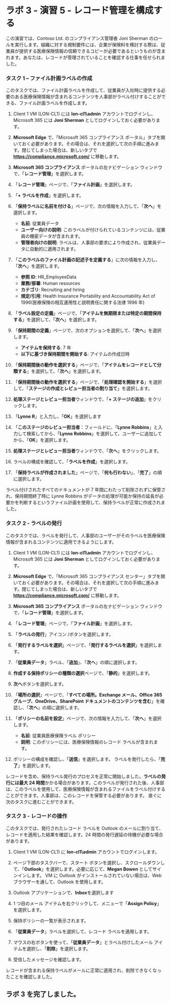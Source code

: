 # ラボ 3 - 演習 5  - レコード管理を構成する

この演習では、Contoso Ltd. のコンプライアンス管理者 Joni Sherman のロールを実行します。組織に対する規制要件には、企業が保険料を検討する際は、従業員が提供する医療保険情報の信頼できるコピーが必要であるというものが含まれます。あなたは、レコードが管理されていることを確認する仕事を任せられました。

### タスク 1 – ファイル計画ラベルの作成

このタスクでは、ファイル計画ラベルを作成して、従業員が入社時に提供する必要のある医療保険情報が含まれるコンテンツを人事部がラベル付けすることができる、ファイル計画ラベルを作成します。

1. Client 1 VM (LON-CL1) には **lon-cl1\admin** アカウントでログインし、Microsoft 365 には **Joni Sherman** としてログインしておく必要があります。 

2. **Microsoft Edge** で、「Microsoft 365 コンプライアンス ポータル」タブを開いておく必要があります。その場合は、それを選択して次の手順に進みます。閉じてしまった場合は、新しいタブで **https://compliance.microsoft.com/** に移動します。 

3. **Microsoft 365 コンプライアンス** ポータルの左ナビゲーション ウィンドウで、「**レコード管理**」を選択します。

4. 「**レコード管理**」ページで、「**ファイル計画**」を選択します。

5. 「**+ ラベルを作成**」を選択します。

6. 「**保持ラベルに名前を付ける**」ページで、次の情報を入力して、「**次へ**」を選択します。
    - **名前**: 従業員データ
    - **ユーザー向けの説明**: このラベルが付けられているコンテンツには、従業員の機密データが含まれます。
    - **管理者向けの説明**: ラベルは、人事部の要求により作成され、従業員データに自動的に適用されます。

7. 「**このラベルのファイル計画の記述子を定義する**」に次の情報を入力し、「**次へ**」を選択します。

    - **参照 ID**: HR_EmployeeData
    - **業務/部署**: Human resources
    - **カテゴリ**: Recruiting and hiring
    - **規定/引用**: Health Insurance Portability and Accountability Act of 1996(医療保険の相互運用性と説明責任に関する法律 1996 年)

8. 「**ラベル設定の定義**」ページで、「**アイテムを無期限または特定の期間保持する**」を選択して、「**次へ**」を選択します。

9. 「**保持期間の定義**」ページで、次のオプションを選択して、「**次へ**」を選択します。

    - **アイテムを保持する**: 7 年
    - **以下に基づき保持期間を開始する**: アイテムの作成日時

10. 「**保持期間後の動作を選択する**」ページで、「**アイテムをレコードとして分類する**」を選択して、「**次へ**」を選択します。

11. 「**保持期間後の動作を選択する**」ページで、「**処理確認を開始する**」を選択して、「**ステージの作成とレビュー担当者の割り当て**」を選択します。

12. **処理ステージとレビュー担当者**ウィンドウで、「**+ ステージの追加**」をクリックします。

13. 「**Lynne R**」と入力し、「**OK**」を選択します 

14.  「**このステージのレビュー担当者**：フィールドに、「**Lynne Robbins**」と入力して検索してから、「**Lynne Robbins**」を選択して、ユーザーに追加してから、「**OK**」を選択します。

15. **処理ステージとレビュー担当者**ウィンドウで、「**次へ**」をクリックします。

16. ラベルの構成を確認して、「**ラベルを作成**」を選択します。

17. 「**保持ラベルが作成されました**」ページで、「**何も行わない**」、「**完了**」の順に選択します。

ラベル付けされたすべてのドキュメントが 7 年間にわたって削除されずに保管され、保持期間終了時に Lynne Robbins がデータの処理が可能か保持の延長が必要かを判断するというファイル計画を使用して、保持ラベルが正常に作成されました。

### タスク 2 - ラベルの発行

このタスクでは、ラベルを発行して、人事部のユーザーがそのラベルを医療保険情報が含まれるコンテンツに適用できるようにします。  

1. Client 1 VM (LON-CL1) には **lon-cl1\admin** アカウントでログインし、Microsoft 365 には **Joni Sherman** としてログインしておく必要があります。 

2. **Microsoft Edge** で、「Microsoft 365 コンプライアンス センター」タブを開いておく必要があります。その場合は、それを選択して次の手順に進みます。閉じてしまった場合は、新しいタブで **https://compliance.microsoft.com/** に移動します。 

3. **Microsoft 365 コンプライアンス** ポータルの左ナビゲーション ウィンドウで、「**レコード管理**」を選択します。

4. 「**レコード管理**」ページで、「**ファイル計画**」を選択します。

5. 「**ラベルの発行**」アイコン /ボタンを選択します。

6. 「**発行するラベルを選択**」ページで、「**発行するラベルを選択**」を選択します。

7. 「**従業員データ**」ラベル、「**追加**」、「**次へ**」の順に選択します。 

8. **作成する保持ポリシーの種類の選択**ページで、「**静的**」を選択します。

9. **次へ**ボタンを選択します。

10. 「**場所の選択**」ページで、「**すべての場所。Exchange メール、Office 365 グループ、OneDrive、SharePoint ドキュメントのコンテンツを含む**」を確認し、「**次へ**」の順に選択します。

11. 「**ポリシーの名前を設定**」ページで、次の情報を入力して、「**次へ**」を選択します。
    - **名前**: 従業員医療保険ラベル ポリシー
    - **説明**: このポリシーには、医療保険情報のレコード ラベルが含まれます。

12. ポリシーの構成を確認し、「**送信**」を選択します。  ラベルを発行したら、「**完了**」を選択します。

レコードを含め、保持ラベル発行のプロセスを正常に開始しました。**ラベルの発行には最大 24 時間**かかる場合があります。このラベルが発行された後、人事部は、このラベルを使用して、医療保険情報が含まれるファイルをラベル付けすることができます。人事部は、このレコードを保管する必要があります。  直ぐに次のタスクに進むことができます。

### タスク 3 - レコードの操作

このタスクでは、発行されたレコード ラベルを Outlook のメールに割り当て、レコードを適用した結果を確認します。24 時間の発行遅延の待機が必要な場合があります。

1. Client 1 VM (LON-CL1) に **lon-cl1\admin** アカウントでログインします。

2. ページ下部のタスクバーで、スタート ボタンを選択し、スクロールダウンして、「**Outlook**」を選択します。必要に応じて、**Megan Bowen** としてサインインします。  VM に Outlook がインストールされていない場合は、Web ブラウザーを通して、Outlook を使用します。
 
3. Outlook アプリケーションで、**Inbox**を選択します

4. 1 つ目のメール アイテムを右クリックして、メニューで「**Assign Policy**」を選択します。

5. 保持ポリシーの一覧が表示されます。

6. 「**従業員データ**」ラベルを選択して、レコード ラベルを適用します。  

7. マウスの右ボタンを使って、「**従業員データ**」とラベル付けしたメール アイテムを選択し、「**削除**」を選択します。

8. 受信したメッセージを確認します。

レコードが含まれる保持ラベルがメールに正常に適用され、削除できなくなったことを確認しました。 

## ラボ 3 を完了しました。
